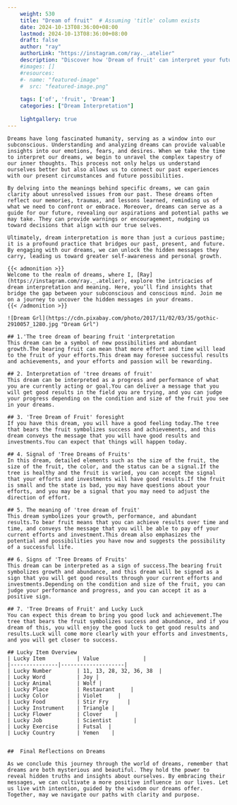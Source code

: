```yaml
---
    weight: 530
    title: "Dream of fruit"  # Assuming 'title' column exists
    date: 2024-10-13T08:36:00+08:00
    lastmod: 2024-10-13T08:36:00+08:00
    draft: false
    author: "ray"
    authorLink: "https://instagram.com/ray._.atelier"
    description: "Discover how 'Dream of fruit' can interpret your future and uncover its significant meanings in your life."
    #images: []
    #resources:
    #- name: "featured-image"
    #  src: "featured-image.png"
    
    tags: ['of', 'fruit', 'Dream']
    categories: ["Dream Interpretation"]
    
    lightgallery: true
---
```

    
    Dreams have long fascinated humanity, serving as a window into our subconscious. Understanding and analyzing dreams can provide valuable insights into our emotions, fears, and desires. When we take the time to interpret our dreams, we begin to unravel the complex tapestry of our inner thoughts. This process not only helps us understand ourselves better but also allows us to connect our past experiences with our present circumstances and future possibilities.
    
    By delving into the meanings behind specific dreams, we can gain clarity about unresolved issues from our past. These dreams often reflect our memories, traumas, and lessons learned, reminding us of what we need to confront or embrace. Moreover, dreams can serve as a guide for our future, revealing our aspirations and potential paths we may take. They can provide warnings or encouragement, nudging us toward decisions that align with our true selves.
    
    Ultimately, dream interpretation is more than just a curious pastime; it is a profound practice that bridges our past, present, and future. By engaging with our dreams, we can unlock the hidden messages they carry, leading us toward greater self-awareness and personal growth.
    
    {{< admonition >}}
    Welcome to the realm of dreams, where I, [Ray](https://instagram.com/ray._.atelier), explore the intricacies of dream interpretation and meaning. Here, you’ll find insights that bridge the gap between your subconscious and conscious mind. Join me on a journey to uncover the hidden messages in your dreams.
    {{< /admonition >}}
    
    ![Dream Grl](https://cdn.pixabay.com/photo/2017/11/02/03/35/gothic-2910057_1280.jpg "Dream Grl")
    
    ## 1.'The tree dream of bearing fruit 'interpretation
    This dream can be a symbol of new possibilities and abundant growth.The bearing fruit can mean that more effort and time will lead to the fruit of your efforts.This dream may foresee successful results and achievements, and your efforts and passion will be rewarding.
    
    ## 2. Interpretation of 'tree dreams of fruit'
    This dream can be interpreted as a progress and performance of what you are currently acting or goal.You can deliver a message that you will get good results in the field you are trying, and you can judge your progress depending on the condition and size of the fruit you see in your dreams.
    
    ## 3. 'Tree Dream of Fruit' foresight
    If you have this dream, you will have a good feeling today.The tree that bears the fruit symbolizes success and achievements, and this dream conveys the message that you will have good results and investments.You can expect that things will happen today.
    
    ## 4. Signal of 'Tree Dreams of Fruits'
    In this dream, detailed elements such as the size of the fruit, the size of the fruit, the color, and the status can be a signal.If the tree is healthy and the fruit is varied, you can accept the signal that your efforts and investments will have good results.If the fruit is small and the state is bad, you may have questions about your efforts, and you may be a signal that you may need to adjust the direction of effort.
    
    ## 5. The meaning of 'tree dream of fruit'
    This dream symbolizes your growth, performance, and abundant results.To bear fruit means that you can achieve results over time and time, and conveys the message that you will be able to pay off your current efforts and investment.This dream also emphasizes the potential and possibilities you have now and suggests the possibility of a successful life.
    
    ## 6. Signs of 'Tree Dreams of Fruits'
    This dream can be interpreted as a sign of success.The bearing fruit symbolizes growth and abundance, and this dream will be signed as a sign that you will get good results through your current efforts and investments.Depending on the condition and size of the fruit, you can judge your performance and progress, and you can accept it as a positive sign.
    
    ## 7. 'Tree Dreams of Fruit' and Lucky Luck
    You can expect this dream to bring you good luck and achievement.The tree that bears the fruit symbolizes success and abundance, and if you dream of this, you will enjoy the good luck to get good results and results.Luck will come more clearly with your efforts and investments, and you will get closer to success.
    
    ## Lucky Item Overview
    | Lucky Item          | Value              |
    |---------------|--------------------|
    | Lucky Number        | 11, 13, 28, 32, 36, 38  |
    | Lucky Word          | Joy |
    | Lucky Animal        | Wolf |
    | Lucky Place         | Restaurant     |
    | Lucky Color         | Violet     |
    | Lucky Food          | Stir Fry      |
    | Lucky Instrument    | Triangle |
    | Lucky Flower        | Clover    |
    | Lucky Job           | Scientist       |
    | Lucky Exercise      | Futsal  |
    | Lucky Country       | Yemen    |
    
    
    ##  Final Reflections on Dreams
    
    As we conclude this journey through the world of dreams, remember that dreams are both mysterious and beautiful. They hold the power to reveal hidden truths and insights about ourselves. By embracing their messages, we can cultivate a more positive influence in our lives. Let us live with intention, guided by the wisdom our dreams offer. Together, may we navigate our paths with clarity and purpose.
    